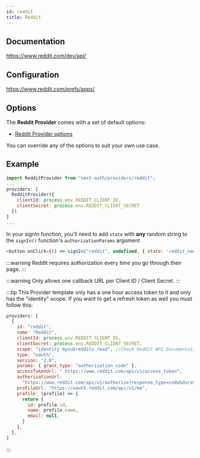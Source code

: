 ```yaml
---
id: reddit
title: Reddit
---
```


## Documentation

https://www.reddit.com/dev/api/

## Configuration

https://www.reddit.com/prefs/apps/

## Options

The **Reddit Provider** comes with a set of default options:

- [Reddit Provider options](https://github.com/nextauthjs/next-auth/blob/main/packages/next-auth/src/providers/reddit.js)

You can override any of the options to suit your own use case.

## Example

```js
import RedditProvider from "next-auth/providers/reddit";
...
providers: [
  RedditProvider({
    clientId: process.env.REDDIT_CLIENT_ID,
    clientSecret: process.env.REDDIT_CLIENT_SECRET
  })
]
...
```

In your signIn function, you'll need to add `state` with **any** random string to the `signIn()` function's `authorizationParams` argument

```js
<button onClick={() => signIn("reddit", undefined, { state: 'reddit_needs_this_to_work' }) }>Sign In</button>
```

:::warning
Reddit requires authorization every time you go through their page.
:::

:::warning
Only allows one callback URL per Client ID / Client Secret.
:::

:::tip
This Provider template only has a one hour access token to it and only has the "identity" scope. If you want to get a refresh token as well you must follow this:

```js
providers: [
  {
    id: "reddit",
    name: "Reddit",
    clientId: process.env.REDDIT_CLIENT_ID,
    clientSecret: process.env.REDDIT_CLIENT_SECRET,
    scope: "identity mysubreddits read", //Check Reddit API Documentation for more. The identity scope is required.
    type: "oauth",
    version: "2.0",
    params: { grant_type: "authorization_code" },
    accessTokenUrl: " https://www.reddit.com/api/v1/access_token",
    authorizationUrl:
      "https://www.reddit.com/api/v1/authorize?response_type=code&duration=permanent",
    profileUrl: "https://oauth.reddit.com/api/v1/me",
    profile: (profile) => {
      return {
        id: profile.id,
        name: profile.name,
        email: null,
      }
    },
  },
]
```

:::

